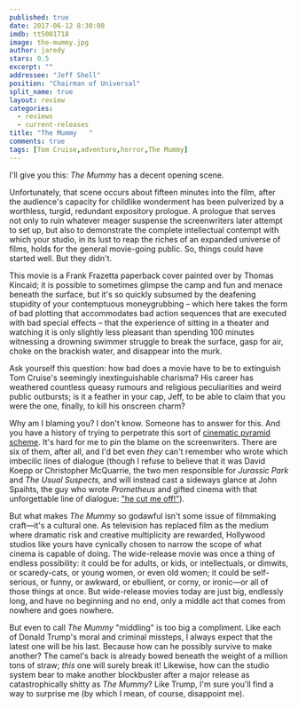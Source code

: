 ```yaml
---
published: true
date: 2017-06-12 8:30:00
imdb: tt5001718
image: the-mummy.jpg
author: jaredy
stars: 0.5
excerpt: ""
addressee: "Jeff Shell"
position: "Chairman of Universal"
split_name: true
layout: review
categories: 
  - reviews
  - current-releases
title: "The Mummy	"
comments: true
tags: [Tom Cruise,adventure,horror,The Mummy]
---
```


I&#39;ll give you this: _The Mummy_ has a decent opening scene.

Unfortunately, that scene occurs about fifteen minutes into the film, after the audience&#39;s capacity for childlike wonderment has been pulverized by a worthless, turgid, redundant expository prologue. A prologue that serves not only to ruin whatever meager suspense the screenwriters later attempt to set up, but also to demonstrate the complete intellectual contempt with which your studio, in its lust to reap the riches of an expanded universe of films, holds for the general movie-going public. So, things could have started well. But they didn&#39;t.

This movie is a Frank Frazetta paperback cover painted over by Thomas Kincaid; it is possible to sometimes glimpse the camp and fun and menace beneath the surface, but it&#39;s so quickly subsumed by the deafening stupidity of your contemptuous moneygrubbing – which here takes the form of bad plotting that accommodates bad action sequences that are executed with bad special effects – that the experience of sitting in a theater and watching it is only slightly less pleasant than spending 100 minutes witnessing a drowning swimmer struggle to break the surface, gasp for air, choke on the brackish water, and disappear into the murk.

Ask yourself this question: how bad does a movie have to be to extinguish Tom Cruise&#39;s seemingly inextinguishable charisma? His career has weathered countless queasy rumours and religious peculiarities and weird public outbursts; is it a feather in your cap, Jeff, to be able to claim that you were the one, finally, to kill his onscreen charm?

Why am I blaming you? I don&#39;t know. Someone has to answer for this. And you have a history of trying to perpetrate this sort of [cinematic pyramid scheme](http://www.dearcastandcrew.com/content/2017/1/20/split.html). It&#39;s hard for me to pin the blame on the screenwriters. There are six of them, after all, and I&#39;d bet even _they_ can&#39;t remember who wrote which imbecilic lines of dialogue (though I refuse to believe that it was David Koepp or Christopher McQuarrie, the two men responsible for _Jurassic Park_ and _The Usual Suspects,_ and will instead cast a sideways glance at John Spaihts, the guy who wrote _Prometheus_ and gifted cinema with that unforgettable line of dialogue: [&quot;he cut me off!&quot;](http://www.dearcastandcrew.com/content/2012/6/12/prometheus.html)).

But what makes _The Mummy_ so godawful isn&#39;t some issue of filmmaking craft—it&#39;s a cultural one. As television has replaced film as the medium where dramatic risk and creative multiplicity are rewarded, Hollywood studios like yours have cynically chosen to narrow the scope of what cinema is capable of doing. The wide-release movie was once a thing of endless possibility: it could be for adults, or kids, or intellectuals, or dimwits, or scaredy-cats, or young women, or even old women; it could be self-serious, or funny, or awkward, or ebullient, or corny, or ironic—or all of those things at once. But wide-release movies today are just big, endlessly long, and have no beginning and no end, only a middle act that comes from nowhere and goes nowhere.

But even to call _The Mummy_ &quot;middling&quot; is too big a compliment. Like each of Donald Trump&#39;s moral and criminal missteps, I always expect that the latest one will be his last. Because how can he possibly survive to make another? The camel&#39;s back is already bowed beneath the weight of a million tons of straw; _this_ one will surely break it! Likewise, how can the studio system bear to make another blockbuster after a major release as catastrophically shitty as _The Mummy_? Like Trump, I&#39;m sure you&#39;ll find a way to surprise me (by which I mean, of course, disappoint me).